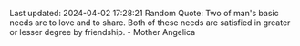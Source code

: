 Last updated: 2024-04-02 17:28:21
Random Quote: Two of man's basic needs are to love and to share. Both of these needs are satisfied in greater or lesser degree by friendship. - Mother Angelica